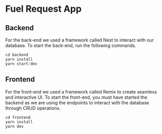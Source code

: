 # Fuel Request App

## Backend

For the back-end we used a framework called Nest to interact with our database. To start the back-end, run the following commands.

```
cd backend
yarn install
yarn start:dev
```

## Frontend

For the front-end we used a framework called Remix to create seamless and interactive UI. To start the front-end, you must have started the backend as we are using the endpoints to interact with the database through CRUD operations.

```
cd frontend
yarn install
yarn dev
```
